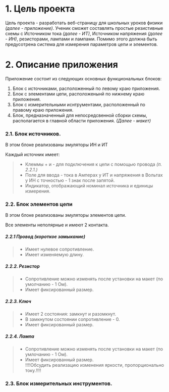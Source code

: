 # 1. Цель проекта
Цель проекта - разработать веб-страницу для школьных уроков физики *(далее - приложение)*. Ученик сможет составлять простые резистивные схемы с Источником тока *(далее - ИТ)*, Источником напряжения *(далее - ИН)*, резисторами, лампами и лампами. Помимо этого должна быть предусотрена система для измерения параметров цепи и элементов.

# 2. Описание приложения
Приложение состоит из следующих основных функциональных блоков:
1. Блок с источниками, расположенный по левому краю приложения.
2. Блок с элементами цепи, расположенынй по нижнему краю приложения.
3. Блок с измерительными иснтрументами, расположенный по правому краю приложения.
4. Блок, предназначенный для непосредсвенной сборки схемы, располагается в главной области приложения. *(Далее - макет)*

### 2.1. Блок источников. 
В этом блоке реализованы эмуляторы ИН и ИТ

Каждый источник имеет:
> - Клеммы + и - для подключения к цепи с помощью провода *(п. 2.2.1.)*
> - Поле для ввода - тока в Амперах у ИТ и напряжения в Вольтах у ИН c точностью - 1 знак после запятой.
> - Индикатор, отображающий номинал источника и единицы измерения.

### 2.2. Блок элементов цепи
В этом блоке реализованы эмуляторы элементов цепи.

Все элементы неполярные и имеют 2 контакта.

##### 2.2.1 Провод (короткое замыкание)
> - Имеет нулевое сопротивление. 
> - Имеет изменяемую длину.

##### 2.2.2. Резистор 
> - Сопротивление можно изменять после установки на макет (по умолчанию - 1 Ом).
> - Имеет фиксированный размер.

##### 2.2.3. Ключ
> - Имеет 2 состояния: замкнут и разомкнут.
> - В замкнутом состоянии сопротивление - 0.
> - Имеет фиксированный размер.

##### 2.2.4. Лампа
> - Сопротивление можно изменять после установки на макет (по умлочанию - 1 Ом).
> - Имеет фиксированный размер.    
    !!!!Обсудить реализацию изменения яркости, пропорционально току.!!!! 

### 2.3. Блок измерительных инструментов.

